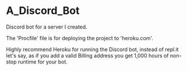 # A_Discord_Bot

Discord bot for a server I created.

The 'Procfile' file is for deploying the project to 'heroku.com'.

Highly recommend Heroku for running the Discord bot, instead of repl.it let's say, as if you add a valid Billing address you get 1,000 hours of non-stop runtime for your bot.
